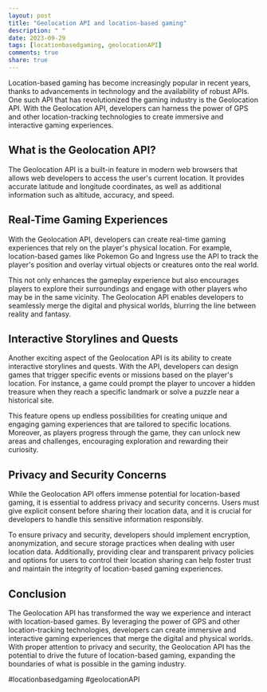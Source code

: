 ```yaml
---
layout: post
title: "Geolocation API and location-based gaming"
description: " "
date: 2023-09-29
tags: [locationbasedgaming, geolocationAPI]
comments: true
share: true
---
```


Location-based gaming has become increasingly popular in recent years, thanks to advancements in technology and the availability of robust APIs. One such API that has revolutionized the gaming industry is the Geolocation API. With the Geolocation API, developers can harness the power of GPS and other location-tracking technologies to create immersive and interactive gaming experiences.

## What is the Geolocation API?

The Geolocation API is a built-in feature in modern web browsers that allows web developers to access the user's current location. It provides accurate latitude and longitude coordinates, as well as additional information such as altitude, accuracy, and speed.

## Real-Time Gaming Experiences

With the Geolocation API, developers can create real-time gaming experiences that rely on the player's physical location. For example, location-based games like Pokemon Go and Ingress use the API to track the player's position and overlay virtual objects or creatures onto the real world.

This not only enhances the gameplay experience but also encourages players to explore their surroundings and engage with other players who may be in the same vicinity. The Geolocation API enables developers to seamlessly merge the digital and physical worlds, blurring the line between reality and fantasy.

## Interactive Storylines and Quests

Another exciting aspect of the Geolocation API is its ability to create interactive storylines and quests. With the API, developers can design games that trigger specific events or missions based on the player's location. For instance, a game could prompt the player to uncover a hidden treasure when they reach a specific landmark or solve a puzzle near a historical site.

This feature opens up endless possibilities for creating unique and engaging gaming experiences that are tailored to specific locations. Moreover, as players progress through the game, they can unlock new areas and challenges, encouraging exploration and rewarding their curiosity.

## Privacy and Security Concerns

While the Geolocation API offers immense potential for location-based gaming, it is essential to address privacy and security concerns. Users must give explicit consent before sharing their location data, and it is crucial for developers to handle this sensitive information responsibly.

To ensure privacy and security, developers should implement encryption, anonymization, and secure storage practices when dealing with user location data. Additionally, providing clear and transparent privacy policies and options for users to control their location sharing can help foster trust and maintain the integrity of location-based gaming experiences.

## Conclusion

The Geolocation API has transformed the way we experience and interact with location-based games. By leveraging the power of GPS and other location-tracking technologies, developers can create immersive and interactive gaming experiences that merge the digital and physical worlds. With proper attention to privacy and security, the Geolocation API has the potential to drive the future of location-based gaming, expanding the boundaries of what is possible in the gaming industry.

#locationbasedgaming #geolocationAPI